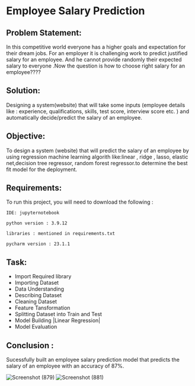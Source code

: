 
# Employee Salary Prediction





## Problem Statement:
In this competitive world everyone has a higher goals and expectation for their dream jobs. For an employer it is challenging work to predict justified salary for an employee. And he cannot provide randomly their expected salary to everyone .Now the question is how to choose right salary for an employee???? 
## Solution:
Designing a system(website) that will take some inputs (employee details like : experience, qualifications,  skills, test score, interview score etc. ) and automatically decide/predict the salary of an employee.
## Objective:
To design a system (website) that will predict the salary of an employee by using  regression machine learning algorith like:linear , ridge , lasso, elastic net,decision tree regressor, random forest regressor.to determine the best fit model for the deployment.

## Requirements:

To run this project, you will need to download the following :

`IDE: jupyternotebook`

`python version : 3.9.12`

`libraries : mentioned in requirements.txt`

`pycharm version : 23.1.1`

## Task:
- Import Required library
- Importing Dataset
- Data Understanding
- Describing Dataset
- Cleaning Dataset
- Feature Tansformation
- Splitting Dataset into Train and Test
- Model Building |Linear Regression| 
- Model Evaluation
## Conclusion :
Sucessfully built an employee salary prediction model that predicts the salary of an employee with an accuracy of 87%.

![Screenshot (879)](https://user-images.githubusercontent.com/113137065/236448291-81e75870-113e-4260-878e-2dd9e98fe3d7.png)
![Screenshot (881)](https://user-images.githubusercontent.com/113137065/236448283-4b391447-0b5c-4358-91fe-583c75fa56c5.png)

